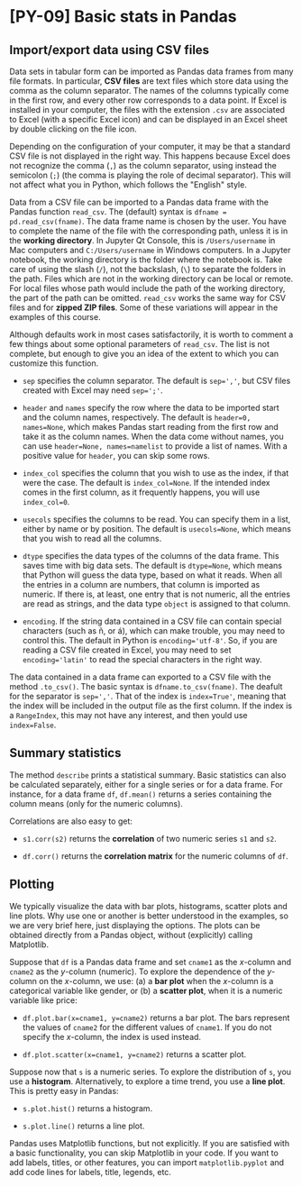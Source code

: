 # [PY-09] Basic stats in Pandas

## Import/export data using CSV files

Data sets in tabular form can be imported as Pandas data frames from many file formats. In particular, **CSV files** are text files which store data using the comma as the column separator. The names of the columns typically come in the first row, and every other row corresponds to a data point. If Excel is installed in your computer, the files with the extension `.csv` are associated to Excel (with a specific Excel icon) and can be displayed in an Excel sheet by double clicking on the file icon. 

Depending on the configuration of your computer, it may be that a standard CSV file is not displayed in the right way. This happens because Excel does not recognize the comma (`,`) as the column separator, using instead the semicolon (`;`) (the comma is playing the role of decimal separator). This will not affect what you in Python, which follows the "English" style.

Data from a CSV file can be imported to a Pandas data frame with the Pandas function `read_csv`. The (default) syntax is `dfname = pd.read_csv(fname)`. The data frame name is chosen by the user. You have to complete the name of the file with the corresponding path, unless it is in the **working directory**. In Jupyter Qt Console, this is `/Users/username` in Mac computers and `C:/Users/username` in Windows computers. In a Jupyter notebook, the working directory is the folder where the notebook is. Take care of using the slash (`/`), not the backslash, (`\`) to separate the folders in the path. Files which are not in the working directory can be local or remote. For local files whose path would include the path of the working directory, the part of the path can be omitted. `read_csv` works the same way for CSV files and for **zipped ZIP files**. Some of these variations will appear in the examples of this course.

Although defaults work in most cases satisfactorily, it is worth to comment a few things about some optional parameters of `read_csv`. The list is not complete, but enough to give you an idea of the extent to which you can customize this function.

* `sep` specifies the column separator. The default is `sep=','`, but CSV files created with Excel may need `sep=';'`.

* `header` and `names` specify the row where the data to be imported start and the column names, respectively. The default is `header=0, names=None`, which makes Pandas start reading from the first row and take it as the column names. When the data come without names, you can use `header=None, names=namelist` to provide a list of names. With a positive value for `header`, you can skip some rows.

* `index_col` specifies the column that you wish to use as the index, if that were the case. The default is `index_col=None`. If the intended index comes in the first column, as it frequently happens, you will use `index_col=0`.

* `usecols` specifies the columns to be read. You can specify them in a list, either by name or by position. The default is `usecols=None`, which means that you wish to read all the columns.

* `dtype` specifies the data types of the columns of the data frame. This saves time with big data sets. The default is `dtype=None`, which means that Python will guess the data type, based on what it reads. When all the entries in a column are numbers, that column is imported as numeric. If there is, at least, one entry that is not numeric, all the entries are read as strings, and the data type `object` is assigned to that column.

* `encoding`. If the string data contained in a CSV file can contain special characters (such as ñ, or á), which can make trouble, you may need to control this. The default in Python is `encoding='utf-8'`. So, if you are reading a CSV file created in Excel, you may need to set `encoding='latin'` to read the special characters in the right way.

The data contained in a data frame can exported to a CSV file with the method `.to_csv()`. The basic syntax is `dfname.to_csv(fname)`. The deafult for the separator is `sep=','`. That of the index is `index=True'`, meaning that the index will be included in the output file as the first column. If the index is a `RangeIndex`, this may not have any interest, and then yould use `index=False`.

## Summary statistics

The method `describe` prints a statistical summary. Basic statistics can also be calculated separately, either for a single series or for a data frame. For instance, for a data frame `df`, `df.mean()` returns a series containing the column means (only for the numeric columns). 

Correlations are also easy to get:

* `s1.corr(s2)` returns the **correlation** of two numeric series  `s1` and `s2`.

* `df.corr()` returns the **correlation matrix** for the numeric columns of `df`.

## Plotting

We typically visualize the data with bar plots, histograms, scatter plots and line plots. Why use one or another is better understood in the examples, so we are very brief here, just displaying the options. The plots can be obtained directly from a Pandas object, without (explicitly) calling Matplotlib. 

Suppose that `df` is a Pandas data frame and set `cname1` as the *x*-column and `cname2` as the *y*-column (numeric). To explore the dependence of the *y*-column on the *x*-column, we use: (a) a **bar plot** when the *x*-column is a categorical variable like gender, or (b) a **scatter plot**, when it is a numeric variable like price:

* `df.plot.bar(x=cname1, y=cname2)` returns a bar plot. The bars represent the values of `cname2` for the different values of `cname1`. If you do not specify the *x*-column, the index is used instead.

* `df.plot.scatter(x=cname1, y=cname2)` returns a scatter plot.

Suppose now that `s` is a numeric series. To explore the distribution of `s`, you use a **histogram**. Alternatively, to explore a time trend, you use a **line plot**. This is pretty easy in Pandas:

* `s.plot.hist()` returns a histogram.

* `s.plot.line()` returns a line plot.

Pandas uses Matplotlib functions, but not explicitly. If you are satisfied with a basic functionality, you can skip Matplotlib in your code. If you want to add labels, titles, or other features, you can import `matplotlib.pyplot` and add code lines for labels, title, legends, etc.
